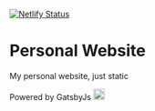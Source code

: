 

[![Netlify Status](https://api.netlify.com/api/v1/badges/e69014f2-99b4-43b1-b06a-0b78cd65e247/deploy-status)](https://app.netlify.com/sites/stoic-easley-a9a4b3/deploys)

# Personal Website

My personal website, just static

<p >
  Powered by GatsbyJs  <a href="https://gatsbyjs.org">
    <img alt="Gatsby" src="https://www.gatsbyjs.org/monogram.svg" width="20" />
  </a>
</p>
